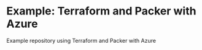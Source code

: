 # Example: Terraform and Packer with Azure
Example repository using Terraform and Packer with Azure
